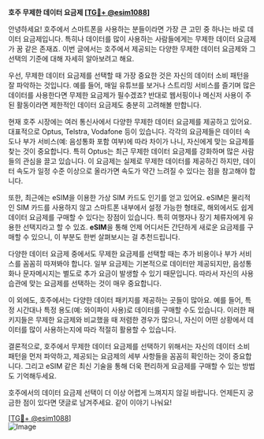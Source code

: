 **호주 무제한 데이터 요금제 [[TG💪+ @esim1088](https://t.me/s/esim1088)]**

안녕하세요! 호주에서 스마트폰을 사용하는 분들이라면 가장 큰 고민 중 하나는 바로 데이터 요금제입니다. 특히나 데이터를 많이 사용하는 사람들에게는 무제한 데이터 요금제가 꿈 같은 존재죠. 이번 글에서는 호주에서 제공되는 다양한 무제한 데이터 요금제와 그 선택의 기준에 대해 자세히 알아보려고 해요.

우선, 무제한 데이터 요금제를 선택할 때 가장 중요한 것은 자신의 데이터 소비 패턴을 잘 파악하는 것입니다. 예를 들어, 매일 유튜브를 보거나 스트리밍 서비스를 즐기며 많은 데이터를 사용한다면 무제한 요금제가 필수겠죠? 반대로 웹서핑이나 메신저 사용이 주된 활동이라면 제한적인 데이터 요금제도 충분히 고려해볼 만합니다.

현재 호주 시장에는 여러 통신사에서 다양한 무제한 데이터 요금제를 제공하고 있어요. 대표적으로 Optus, Telstra, Vodafone 등이 있습니다. 각각의 요금제들은 데이터 속도나 부가 서비스(예: 음성통화 포함 여부)에 따라 차이가 나니, 자신에게 맞는 요금제를 찾는 것이 중요합니다. 특히 Optus는 최근 무제한 데이터 요금제를 강화하며 많은 사람들의 관심을 끌고 있습니다. 이 요금제는 실제로 무제한 데이터를 제공하긴 하지만, 데이터 속도가 일정 수준 이상으로 올라가면 속도가 약간 느려질 수 있다는 점을 참고해야 합니다.

또한, 최근에는 eSIM을 이용한 가상 SIM 카드도 인기를 얻고 있어요. eSIM은 물리적인 SIM 카드를 사용하지 않고 스마트폰 내부에서 설정 가능한 형태로, 해외에서도 쉽게 데이터 요금제를 구매할 수 있다는 장점이 있습니다. 특히 여행자나 장기 체류자에게 유용한 선택지라고 할 수 있죠. **eSIM**을 통해 언제 어디서든 간단하게 새로운 요금제를 구매할 수 있으니, 이 부분도 한번 살펴보시는 걸 추천드립니다.

다양한 데이터 요금제 중에서도 무제한 요금제를 선택할 때는 추가 비용이나 부가 서비스를 꼼꼼히 따져봐야 합니다. 일부 요금제는 기본적으로 데이터만 제공되지만, 음성통화나 문자메시지는 별도로 추가 요금이 발생할 수 있기 때문입니다. 따라서 자신의 사용 습관에 맞는 요금제를 선택하는 것이 매우 중요합니다.

이 외에도, 호주에서는 다양한 데이터 패키지를 제공하는 곳들이 많아요. 예를 들어, 특정 시간대나 특정 용도(예: 와이파이 사용)로 데이터를 구매할 수도 있습니다. 이러한 패키지들은 무제한 요금제와 비교했을 때 저렴한 경우가 많으니, 자신이 어떤 상황에서 데이터를 많이 사용하는지에 따라 적절히 활용할 수 있습니다.

결론적으로, 호주에서 무제한 데이터 요금제를 선택하기 위해서는 자신의 데이터 소비 패턴을 먼저 파악하고, 제공되는 요금제의 세부 사항들을 꼼꼼히 확인하는 것이 중요합니다. 그리고 eSIM 같은 최신 기술을 통해 더욱 편리하게 요금제를 구매할 수 있는 방법도 기억해두세요.

호주에서의 데이터 요금제 선택이 더 이상 어렵게 느껴지지 않길 바랍니다. 언제든지 궁금한 점이 있다면 댓글로 남겨주세요. 같이 이야기 나눠요! 

[[TG💪+ @esim1088](https://t.me/s/esim1088)]  
![Image](https://i.postimg.cc/Y0z9fWf4/image.png)